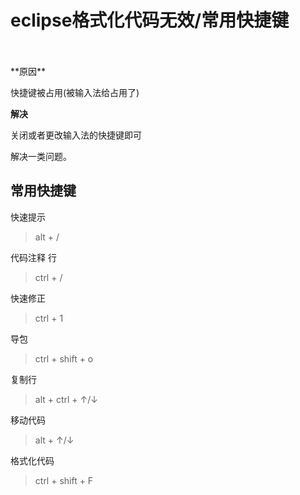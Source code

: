# eclipse格式化代码无效/常用快捷键

<br>
<br>
**原因**

快捷键被占用(被输入法给占用了)

**解决**

关闭或者更改输入法的快捷键即可

解决一类问题。

## 常用快捷键

快速提示

>alt + /

代码注释 行

>ctrl + /

快速修正

>ctrl + 1

导包

>ctrl + shift + o

复制行

>alt + ctrl + ↑/↓

移动代码

>alt + ↑/↓

格式化代码

>ctrl + shift + F